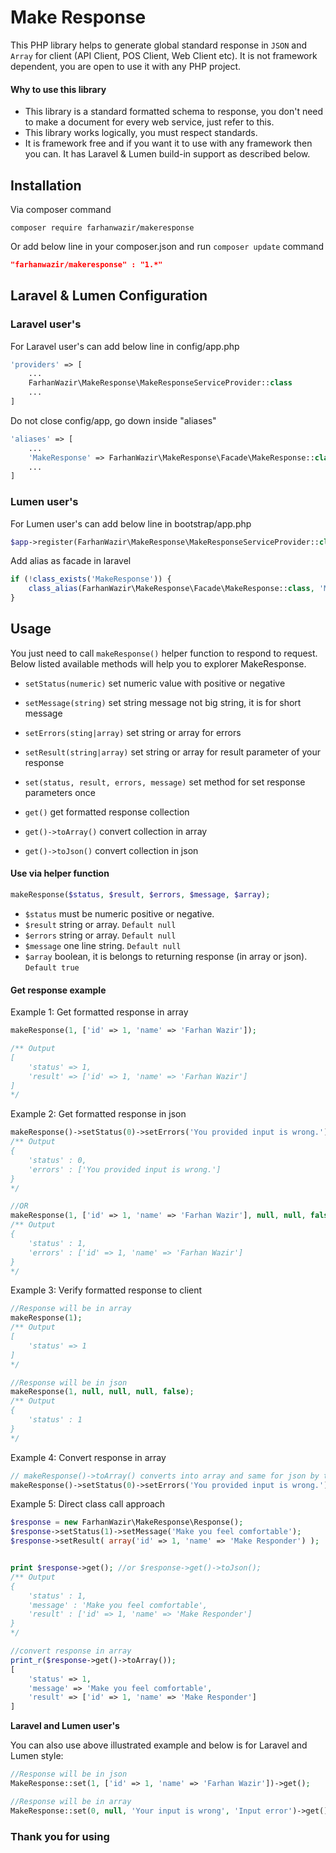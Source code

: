 # Make Response
This PHP library helps to generate global standard response in `JSON` and `Array` for client (API Client, POS Client, Web Client etc). It is not framework dependent, you are open to use it with any PHP project.

#### Why to use this library
- This library is a standard formatted schema to response, you don't need to make a document for every web service, just refer to this.
- This library works logically, you must respect standards.
- It is framework free and if you want it to use with any framework then you can. It has Laravel & Lumen build-in support as described below.

## Installation
Via composer command
```composer
composer require farhanwazir/makeresponse
```

Or add below line in your composer.json and run `composer update` command
```composer.json
"farhanwazir/makeresponse" : "1.*"
```

## Laravel & Lumen Configuration
### Laravel user's
For Laravel user's can add below line in config/app.php
```php
'providers' => [
    ...
    FarhanWazir\MakeResponse\MakeResponseServiceProvider::class
    ...
]
```

Do not close config/app, go down inside "aliases"
```php
'aliases' => [
    ...
    'MakeResponse' => FarhanWazir\MakeResponse\Facade\MakeResponse::class
    ...
]
```

### Lumen user's
For Lumen user's can add below line in bootstrap/app.php
```php
$app->register(FarhanWazir\MakeResponse\MakeResponseServiceProvider::class);
```
Add alias as facade in laravel
```php
if (!class_exists('MakeResponse')) {
    class_alias(FarhanWazir\MakeResponse\Facade\MakeResponse::class, 'MakeResponse');
}
```

## Usage
You just need to call `makeResponse()` helper function to respond to request. Below listed available methods will help you to explorer MakeResponse.

- `setStatus(numeric)` set numeric value with positive or negative
- `setMessage(string)` set string message not big string, it is for short message
- `setErrors(sting|array)` set string or array for errors
- `setResult(string|array)` set string or array for result parameter of your response
- `set(status, result, errors, message)` set method for set response parameters once

- `get()` get formatted response collection
- `get()->toArray()` convert collection in array
- `get()->toJson()` convert collection in json

#### Use via helper function
```php
makeResponse($status, $result, $errors, $message, $array);
```
- `$status` must be numeric positive or negative.
- `$result` string or array. `Default null`
- `$errors` string or array. `Default null`
- `$message` one line string. `Default null`
- `$array` boolean, it is belongs to returning response (in array or json). `Default true`

#### Get response example
Example 1: Get formatted response in array
```php
makeResponse(1, ['id' => 1, 'name' => 'Farhan Wazir']);

/** Output
[
    'status' => 1,
    'result' => ['id' => 1, 'name' => 'Farhan Wazir']
]
*/
```
Example 2: Get formatted response in json
```php
makeResponse()->setStatus(0)->setErrors('You provided input is wrong.')->get();
/** Output
{
    'status' : 0,
    'errors' : ['You provided input is wrong.']
}
*/

//OR
makeResponse(1, ['id' => 1, 'name' => 'Farhan Wazir'], null, null, false);
/** Output
{
    'status' : 1,
    'errors' : ['id' => 1, 'name' => 'Farhan Wazir']
}
*/
```
Example 3: Verify formatted response to client
```php
//Response will be in array
makeResponse(1);
/** Output
[
    'status' => 1
]
*/

//Response will be in json
makeResponse(1, null, null, null, false);
/** Output
{
    'status' : 1
}
*/
```
Example 4: Convert response in array
```php
// makeResponse()->toArray() converts into array and same for json by toJson()
makeResponse()->setStatus(0)->setErrors('You provided input is wrong.')->get()->toArray();
```
Example 5: Direct class call approach
```php
$response = new FarhanWazir\MakeResponse\Response();
$response->setStatus(1)->setMessage('Make you feel comfortable');
$response->setResult( array('id' => 1, 'name' => 'Make Responder') );


print $response->get(); //or $response->get()->toJson();
/** Output
{
    'status' : 1,
    'message' : 'Make you feel comfortable',
    'result' : ['id' => 1, 'name' => 'Make Responder']
}
*/

//convert response in array
print_r($response->get()->toArray());
[
    'status' => 1,
    'message' => 'Make you feel comfortable',
    'result' => ['id' => 1, 'name' => 'Make Responder']
]
```

**Laravel and Lumen user's**

You can also use above illustrated example and below is for Laravel and Lumen style:
```php
//Response will be in json
MakeResponse::set(1, ['id' => 1, 'name' => 'Farhan Wazir'])->get();

//Response will be in array
MakeResponse::set(0, null, 'Your input is wrong', 'Input error')->get()->toArray();
```


### Thank you for using